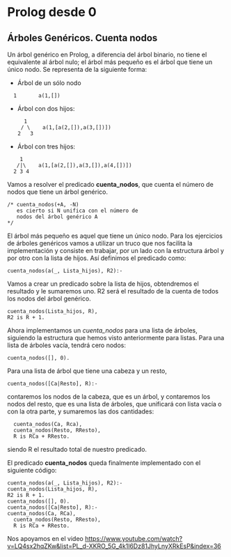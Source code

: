 # Prolog desde 0
## Árboles Genéricos. Cuenta nodos

Un árbol genérico en Prolog, a diferencia del árbol binario, no tiene el equivalente al árbol nulo; el árbol más pequeño es el árbol que tiene un único nodo.
Se representa de la siguiente forma:
- Árbol de un sólo nodo
```
  1       a(1,[])
  ```
- Árbol con dos hijos:  
  ```
    1
   / \    a(1,[a(2,[]),a(3,[])])
  2   3
  ```
- Árbol con tres hijos: 
```
    1
   /|\    a(1,[a(2,[]),a(3,[]),a(4,[])])
  2 3 4
```

Vamos a resolver el predicado **cuenta_nodos**, que cuenta el número de nodos que tiene un árbol genérico.
```
/* cuenta_nodos(+A, -N)
   es cierto si N unifica con el número de
   nodos del árbol genérico A
*/
```
El árbol más pequeño es aquel que tiene un único nodo. Para los ejercicios de árboles genéricos vamos a utilizar un truco que nos facilita la implementación y consiste en trabajar, por un lado con la estructura árbol y por otro con la lista de hijos. Así definimos el predicado como: 
```
cuenta_nodos(a(_, Lista_hijos), R2):-
```
Vamos a crear un predicado sobre la lista de hijos, obtendremos el resultado y le sumaremos uno. R2 será el resultado de la cuenta de todos los nodos del árbol genérico.
```
cuenta_nodos(Lista_hijos, R),
R2 is R + 1.
```
Ahora implementamos un *cuenta_nodos* para una lista de árboles, siguiendo la estructura que hemos visto anteriormente para listas. Para una lista de árboles vacía, tendrá cero nodos:
```
cuenta_nodos([], 0).
```
Para una lista de árbol que tiene una cabeza y un resto, 
```
cuenta_nodos([Ca|Resto], R):-
```
contaremos los nodos de la cabeza, que es un árbol, y contaremos los nodos del resto, que es una lista de árboles, que unificará con lista vacía o con la otra parte, y sumaremos las dos cantidades:
```
  cuenta_nodos(Ca, Rca),  
  cuenta_nodos(Resto, RResto),
  R is RCa + RResto.
```
siendo R el resultado total de nuestro predicado.

El predicado **cuenta_nodos** queda finalmente implementado con el siguiente código:
```
cuenta_nodos(a(_, Lista_hijos), R2):-
cuenta_nodos(Lista_hijos, R),
R2 is R + 1.
cuenta_nodos([], 0).
cuenta_nodos([Ca|Resto], R):-
cuenta_nodos(Ca, RCa),  
  cuenta_nodos(Resto, RResto),
  R is RCa + RResto.
```
Nos apoyamos en el video https://www.youtube.com/watch?v=LQ4sx2hqZKw&list=PL_d-XKRO_5G_4k1l6Dz81JhyLnyXRkEsP&index=36

